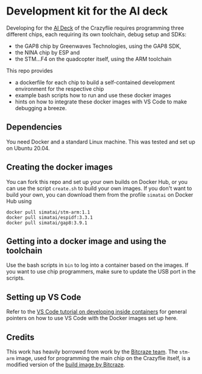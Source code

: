 
Development kit for the AI deck
===============================

Developing for the [AI Deck](https://store.bitcraze.io/collections/decks/products/ai-deck-1-1) of the Crazyflie 
requires programming three different chips, each requiring its own toolchain, debug setup and SDKs:

* the GAP8 chip by Greenwaves Technologies, using the GAP8 SDK,
* the NINA chip by ESP and
* the STM...F4 on the quadcopter itself, using the ARM toolchain

This repo provides

* a dockerfile for each chip to build a self-contained development environment for the respective chip
* example bash scripts how to run and use these docker images
* hints on how to integrate these docker images with VS Code to make debugging a breeze.

Dependencies
------------
You need Docker and a standard Linux machine. This was tested and set up on Ubuntu 20.04.


Creating the docker images
--------------------------
You can fork this repo and set up your own builds on Docker Hub, or you can use the script `create.sh` to build your
own images. If you don't want to build your own, you can download them from the profile `simatai` on Docker Hub using

    docker pull simatai/stm-arm:1.1
    docker pull simatai/espidf:3.3.1
    docker pull simatai/gap8:3.9.1


Getting into a docker image and using the toolchain 
---------------------------------------------------
Use the bash scripts in `bin` to log into a container based on the images. If you want to use chip programmers, make sure to 
update the USB port in the scripts.


Setting up VS Code 
------------------

Refer to the [VS Code tutorial on developing inside containers](https://code.visualstudio.com/docs/remote/containers-tutorial)
for general pointers on how to use VS Code with the Docker images set up here.


Credits
-------
This work has heavily borrowed from work by the [Bitcraze team](https://github.com/bitcraze). The `stm-arm` image, used for 
programming the main chip on the Crazyflie itself, is a modified version of the [build image by Bitcraze](https://github.com/bitcraze/docker-builder).

